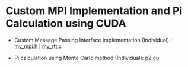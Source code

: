 
# Custom MPI Implementation and Pi Calculation using CUDA

* Custom Message Passing Interface implementation (Individual) : [my_mpi.h](https://github.com/NikleshPhabiani/Parallel-Systems-Projects/blob/master/Custom%20MPI%20Implementation%20and%20Pi%20Calculation%20using%20CUDA/my_mpi.h) | 
[my_rtt.c](https://github.com/NikleshPhabiani/Parallel-Systems-Projects/blob/master/Custom%20MPI%20Implementation%20and%20Pi%20Calculation%20using%20CUDA/my_rtt.c)

* Pi calculation using Monte Carlo method (Individual): [p2.cu](https://github.com/NikleshPhabiani/Parallel-Systems-Projects/blob/master/Custom%20MPI%20Implementation%20and%20Pi%20Calculation%20using%20CUDA/p2.cu)

